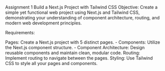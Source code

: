 Assignment 1
Build a Next.js Project with Tailwind CSS
Objective: 
Create a simple yet functional web project using Next.js and Tailwind CSS, demonstrating your understanding of component architecture, routing, and modern web development principles.

Requirements:

Pages:
Create a Next.js project with 5 distinct pages. - 
Components: 
Utilize the Next.js component structure. - 
Component Architecture: 
Design reusable components and maintain clean, modular code.
Routing:
Implement routing to navigate between the pages.
Styling:
Use Tailwind CSS to style all your pages and components.
 

